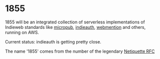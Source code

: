 # 1855

1855 will be an integrated collection of serverless implementations of Indieweb standards like [micropub](https://indieweb.org/Micropub), [indieauth](https://indieweb.org/IndieAuth), [webmention](https://indieweb.org/Webmention) and others, running on AWS.

Current status: indieauth is getting pretty close.

The name '1855' comes from the number of the legendary [Netiquette RFC](https://www.ietf.org/rfc/rfc1855.txt)
